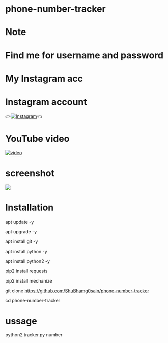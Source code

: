 # phone-number-tracker

# Note
# Find me for username and password
# My Instagram acc

# Instagram account
👉[![Instagram  ](https://img.shields.io/badge/INSTAGRAM-FOLLOW-red?style=for-the-badge&logo=instagram)](https://www.instagram.com/shubhamg0sain)👈

# YouTube video
[![video](https://img.shields.io/badge/YOUTUBE-VIDEO-red?style=for-the-badge&logo=instagram)](https://youtu.be/8t-2h-1y14U)
# screenshot
![ ](https://raw.githubusercontent.com/ShuBhamg0sain/phone-number-tracker/Delete/Screenshot_20211009_191804.jpg)
# Installation
apt update -y

 apt upgrade -y

 apt install git -y

 apt install python -y

 apt install python2 -y

 pip2 install requests

 pip2 install mechanize

git clone https://github.com/ShuBhamg0sain/phone-number-tracker

cd phone-number-tracker
 
# ussage 
python2 tracker.py number
